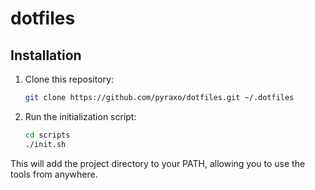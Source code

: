 # dotfiles

## Installation

1. Clone this repository:

   ```bash
   git clone https://github.com/pyraxo/dotfiles.git ~/.dotfiles
   ```

2. Run the initialization script:

   ```bash
   cd scripts
   ./init.sh
   ```

This will add the project directory to your PATH, allowing you to use the tools from anywhere.
